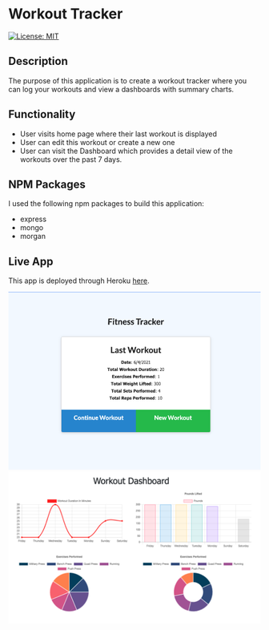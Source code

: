 # Workout Tracker
[![License: MIT](https://img.shields.io/badge/License-MIT-blue.svg)](https://opensource.org/licenses/MIT)


## Description

The purpose of this application is to create a workout tracker where you can log your workouts and view a dashboards with summary charts.

## Functionality

* User visits home page where their last workout is displayed
* User can edit this workout or create a new one
* User can visit the Dashboard which provides a detail view of the workouts over the past 7 days.

## NPM Packages
I used the following npm packages to build this application:
* express
* mongo
* morgan

## Live App

This app is deployed through Heroku [here](https://immense-hollows-33155.herokuapp.com/).

![Application Preview 1](./public/images/app-screenshot-1.png)
![Application Preview 2](./public/images/app-screenshot-2.png)





